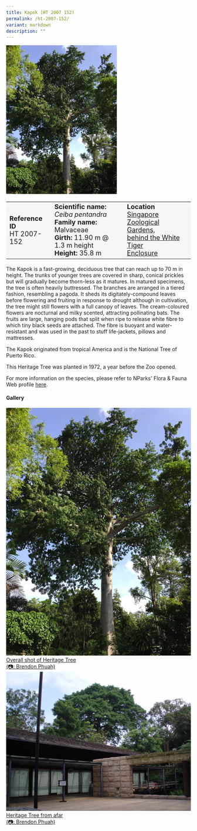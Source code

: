 ```yaml
---
title: Kapok (HT 2007 152)
permalink: /ht-2007-152/
variant: markdown
description: ""
---
```

<div class="isomer-image-wrapper">
<img style="width: 60%" src="/images/Heritage_trees_photos/ceipen_ht2007-152_habit.jpg">
</div><table style="minWidth: 100px; font-size: 18px; background: #F4F6F7">
<tbody><tr>
<td rowspan="1" colspan="1">
<strong>Reference ID</strong>
<br>HT 2007-152
</td>
<td rowspan="1" colspan="1">
	<strong>Scientific name:</strong> <em>Ceiba pentandra</em>
<br><strong>Family name: </strong>Malvaceae
<br><strong>Girth: </strong>11.90 m @ 1.3 m height
<br><strong>Height: </strong>35.8 m
</td>
<td rowspan="1" colspan="1">
<strong>Location</strong><a href="https://www.onemap.gov.sg/?lat=1.4046999999976137&amp;lng=103.79334000000317">
 <br>Singapore Zoological Gardens,<br>behind the White Tiger<br>Enclosure</a>
</td>
</tr>
</tbody>
</table>
<p>The Kapok is a fast-growing, deciduous tree that can reach up to 70 m in height. The trunks of younger trees are covered in sharp, conical prickles but will gradually become thorn-less as it matures. In matured specimens, the tree is often heavily buttressed. The branches are arranged in a tiered fashion, resembling a pagoda. It sheds its digitately-compound leaves before flowering and fruiting in response to drought although in cultivation, the tree might still flowers with a full canopy of leaves. The cream-coloured flowers are nocturnal and milky scented, attracting pollinating bats. The fruits are large, hanging pods that split when ripe to release white fibre to which tiny black seeds are attached. The fibre is buoyant and water-resistant and was used in the past to stuff life-jackets, pillows and mattresses.</p>
  
<p>The Kapok originated from tropical America and is the National Tree of Puerto Rico. </p>

<p>This Heritage Tree was planted in 1972, a year before the Zoo opened.</p>

<p>For more information on the species, please refer to NParks' Flora &amp; Fauna Web profile <a href="https://www.nparks.gov.sg/florafaunaweb/flora/2/7/2797">here</a>.</p>

<h4><b>Gallery</b></h4>
<div class="isomer-card-grid">
<a href="/images/Heritage_trees_photos/ceipen_ht2007-152_habit.jpg" class="isomer-card">
<div class="isomer-card-image">
<div class="isomer-image-wrapper"><img src="/images/Heritage_trees_photos/ceipen_ht2007-152_habit.jpg"></div></div>
<div class="isomer-card-body"><div class="isomer-card-description">Overall shot of Heritage Tree<br>(📷: Brendon Phuah)</div></div></a>
	
<a href="/images/Heritage_trees_photos/ceipen_ht2007-152_farshot.jpg" class="isomer-card">
<div class="isomer-card-image">
<div class="isomer-image-wrapper"><img src="/images/Heritage_trees_photos/ceipen_ht2007-152_farshot.jpg"></div></div>
<div class="isomer-card-body"><div class="isomer-card-description">Heritage Tree from afar<br>(📷: Brendon Phuah)
</div></div></a></div>